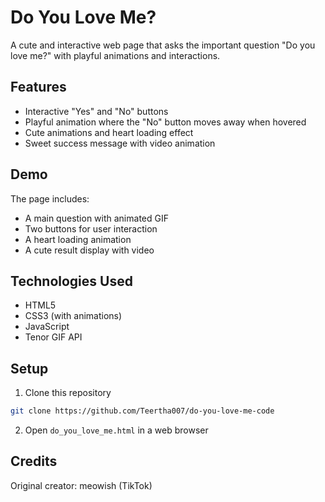 # Do You Love Me?

A cute and interactive web page that asks the important question "Do you love me?" with playful animations and interactions.

## Features

- Interactive "Yes" and "No" buttons
- Playful animation where the "No" button moves away when hovered
- Cute animations and heart loading effect
- Sweet success message with video animation

## Demo

The page includes:
- A main question with animated GIF
- Two buttons for user interaction
- A heart loading animation
- A cute result display with video

## Technologies Used

- HTML5
- CSS3 (with animations)
- JavaScript
- Tenor GIF API

## Setup

1. Clone this repository
```bash
git clone https://github.com/Teertha007/do-you-love-me-code
```

2. Open `do_you_love_me.html` in a web browser

## Credits

Original creator: meowish (TikTok)